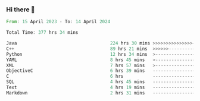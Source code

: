 ### Hi there 👋

<!--
**luoxuanzao/luoxuanzao** is a ✨ _special_ ✨ repository because its `README.md` (this file) appears on your GitHub profile.

Here are some ideas to get you started:

- 🔭 I’m currently working on ...
- 🌱 I’m currently learning ...
- 👯 I’m looking to collaborate on ...
- 🤔 I’m looking for help with ...
- 💬 Ask me about ...
- 📫 How to reach me: ...
- 😄 Pronouns: ...
- ⚡ Fun fact: ...
-->

<!--START_SECTION:waka-->

```rust
From: 15 April 2023 - To: 14 April 2024

Total Time: 377 hrs 34 mins

Java                                   224 hrs 30 mins >>>>>>>>>>>>>>>----------   59.24 %
C++                                    89 hrs 21 mins  >>>>>>-------------------   23.58 %
Python                                 12 hrs 34 mins  >------------------------   03.32 %
YAML                                   8 hrs 45 mins   >------------------------   02.31 %
XML                                    7 hrs 57 mins   >------------------------   02.10 %
ObjectiveC                             6 hrs 39 mins   -------------------------   01.76 %
C                                      6 hrs           -------------------------   01.58 %
SQL                                    4 hrs 45 mins   -------------------------   01.26 %
Text                                   4 hrs 19 mins   -------------------------   01.14 %
Markdown                               2 hrs 31 mins   -------------------------   00.67 %
```

<!--END_SECTION:waka-->